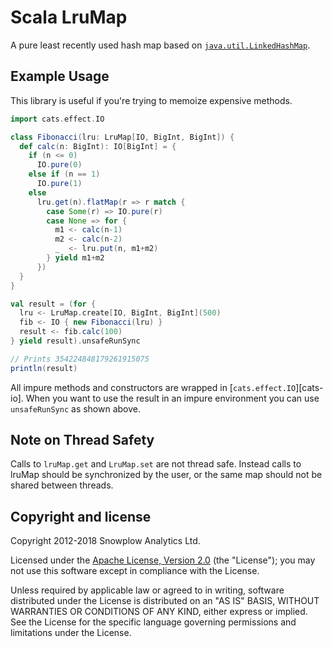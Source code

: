 # Scala LruMap

A pure least recently used hash map based on
[`java.util.LinkedHashMap`][linkedhashmap].

## Example Usage

This library is useful if you're trying to memoize expensive methods.

```scala
import cats.effect.IO

class Fibonacci(lru: LruMap[IO, BigInt, BigInt]) {
  def calc(n: BigInt): IO[BigInt] = {
    if (n <= 0)
      IO.pure(0)
    else if (n == 1)
      IO.pure(1)
    else
      lru.get(n).flatMap(r => r match {
        case Some(r) => IO.pure(r)
        case None => for {
          m1 <- calc(n-1)
          m2 <- calc(n-2)
          _  <- lru.put(n, m1+m2)
        } yield m1+m2
      })
  }
}

val result = (for {
  lru <- LruMap.create[IO, BigInt, BigInt](500)
  fib <- IO { new Fibonacci(lru) }
  result <- fib.calc(100)
} yield result).unsafeRunSync

// Prints 354224848179261915075
println(result)
```

All impure methods and constructors are wrapped in [`cats.effect.IO`][cats-io].
When you want to use the result in an impure environment you can use
`unsafeRunSync` as shown above.

## Note on Thread Safety

Calls to `lruMap.get` and `LruMap.set` are not thread safe. Instead calls to
lruMap should be synchronized by the user, or the same map should not be shared
between threads.

## Copyright and license

Copyright 2012-2018 Snowplow Analytics Ltd.

Licensed under the [Apache License, Version 2.0][license] (the "License");
you may not use this software except in compliance with the License.

Unless required by applicable law or agreed to in writing, software
distributed under the License is distributed on an "AS IS" BASIS,
WITHOUT WARRANTIES OR CONDITIONS OF ANY KIND, either express or implied.
See the License for the specific language governing permissions and
limitations under the License.

[linkedhashmap]: https://docs.oracle.com/javase/7/docs/api/java/util/LinkedHashMap.html

[license]: http://www.apache.org/licenses/LICENSE-2.0
